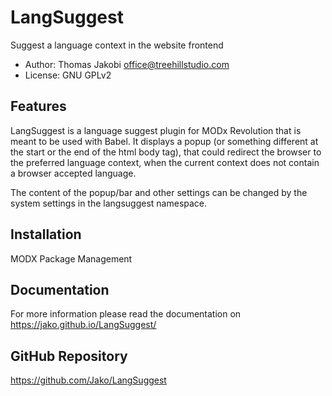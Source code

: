 # LangSuggest

Suggest a language context in the website frontend

- Author: Thomas Jakobi <office@treehillstudio.com>
- License: GNU GPLv2

## Features

LangSuggest is a language suggest plugin for MODx Revolution that is meant to be
used with Babel. It displays a popup (or something different at the start or the
end of the html body tag), that could redirect the browser to the preferred
language context, when the current context does not contain a browser accepted
language.

The content of the popup/bar and other settings can be changed by the system
settings in the langsuggest namespace.

## Installation

MODX Package Management

## Documentation

For more information please read the documentation on https://jako.github.io/LangSuggest/

## GitHub Repository

https://github.com/Jako/LangSuggest
